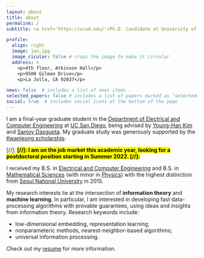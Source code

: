 ```yaml
---
layout: about
title: about
permalink: /
subtitle: <a href='https://ucsd.edu/'>Ph.D. Candidate at University of California, San Diego</a>

profile:
  align: right
  image: jon.jpg
  image_cicular: false # crops the image to make it circular
  address: >
    <p>4th floor, Atkinson Hall</p>
    <p>9500 Gilman Drive</p>
    <p>La Jolla, CA 92037</p>

news: false  # includes a list of news items
selected_papers: false # includes a list of papers marked as "selected={true}"
social: true  # includes social icons at the bottom of the page
---
```


I am a final-year graduate student in the [Department of Electrical and Computer Engineering](https://ece.ucsd.edu/) at [UC San Diego](https://ucsd.edu/), being advised by [Young-Han Kim](https://web.eng.ucsd.edu/~yhk/) and [Sanjoy Dasgupta](https://cseweb.ucsd.edu/~dasgupta/).
My graduate study was generously supported by the [Kwanjeong scholarship](http://www.ikef.or.kr/).

[//]: <span style="font-weight:bold"><mark>
[//]: I am on the job market this academic year, looking for a postdoctoral position starting in Summer 2022.
[//]: </mark></span>

I received my B.S. in [Electrical and Computer Engineering](https://ece.snu.ac.kr/en) and B.S. in [Mathematical Sciences](https://www.math.snu.ac.kr/) (with minor in [Physics](https://physics.snu.ac.kr/en)) with the highest distinction from [Seoul National University](https://en.snu.ac.kr) in 2015.

My research interests lie at the intersection of <b>information theory</b> and <b>machine learning</b>.
In particular, I am interested in developing fast data-processing algorithms with provable guarantees, using ideas and insights from information theory.
Research keywords include:
- low-dimensional embedding, representation learning;
- nonparameteric methods, nearest-neighbor-based algorithms;
- universal information processing.

Check out my [resume](/resume) for more information.

